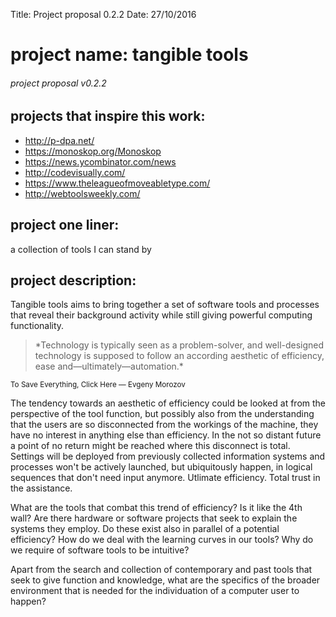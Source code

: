 Title: Project proposal 0.2.2
Date: 27/10/2016

# project name: tangible tools
###### project proposal v0.2.2
## projects that inspire this work:
* http://p-dpa.net/
* https://monoskop.org/Monoskop
* https://news.ycombinator.com/news
* http://codevisually.com/
* https://www.theleagueofmoveabletype.com/
* http://webtoolsweekly.com/

## project one liner:
a collection of tools I can stand by

## project description:
Tangible tools aims to bring together a set of software tools and processes that reveal their background activity while still giving powerful computing functionality.

<blockquote>
*Technology is typically seen as a problem-solver, and well-designed technology is supposed to follow an according aesthetic of efficiency, ease and—ultimately—automation.*
</blockquote>
<small>To Save Everything, Click Here — Evgeny Morozov</small>

The tendency towards an aesthetic of efficiency could be looked at from the perspective of the tool function, but possibly also from the understanding that the users are so disconnected from the workings of the machine, they have no interest in anything else than efficiency. In the not so distant future a point of no return might be reached where this disconnect is total. Settings will be deployed from previously collected information systems and processes won't be actively launched, but ubiquitously happen, in logical sequences that don't need input anymore. Utlimate efficiency. Total trust in the assistance.

What are the tools that combat this trend of efficiency? Is it like the 4th wall? Are there hardware or software projects that seek to explain the systems they employ. Do these exist also in parallel of a potential efficiency? How do we deal with the learning curves in our tools? Why do we require of software tools to be intuitive?

Apart from the search and collection of contemporary and past tools that seek to give function and knowledge, what are the specifics of the broader environment that is needed for the individuation of a computer user to happen?
